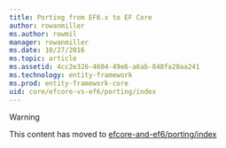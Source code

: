 ```yaml
---
title: Porting from EF6.x to EF Core
author: rowanmiller
ms.author: rowmil
manager: rowanmiller
ms.date: 10/27/2016
ms.topic: article
ms.assetid: 4cc2e326-4604-49e6-a6ab-848fa28aa241
ms.technology: entity-framework
ms.prod: entity-framework-core 
uid: core/efcore-vs-ef6/porting/index
---
```


> [!WARNING]
> This content has moved to [efcore-and-ef6/porting/index](../../../efcore-and-ef6/porting/index.md)
